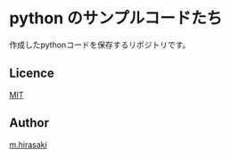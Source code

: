 python のサンプルコードたち
====

作成したpythonコードを保存するリポジトリです。

## Licence

[MIT](https://github.com/hirasaki1985/python_samples/blob/master/LICENSE)

## Author

[m.hirasaki](https://github.com/hirasaki1985)
